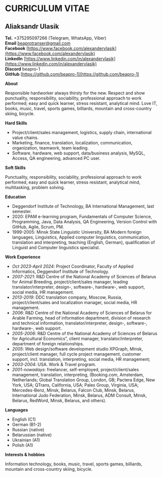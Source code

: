 # CURRICULUM VITAE
## Aliaksandr Ulasik


**Tel.** +375295097266 (Telegram, WhatsApp, Viber) \
**Email** beaprotranser@gmail.com \
**Facebook** [https://www.facebook.com/alexandervlasik](https://www.facebook.com/alexandervlasik) \
**LinkedIn** [https://www.linkedin.com/in/alexandervlasik](https://www.linkedin.com/in/alexandervlasik) \
**Discord** beapro-1 \
**GitHub** [https://github.com/beapro-1](https://github.com/beapro-1)


**About**

Responsible hardworker always thirsty for the new. Respect and show punctuality, responsibility, sociability, professional approach to work performed; easy and quick learner, stress resistant, analytical mind. Love IT, books, music, travel, sports games, billiards, mountain and cross-country skiing, bicycle.


**Hard Skills**
- Project/client/sales management, logistics, supply chain, international value chains. 
- Marketing, finance, translation, localization, communication, organization, teamwork, team leading. 
- Software, hardware, web support, data/business analysis, MySQL, Access, QA engineering, advanced PC user.


**Soft Skills**

Punctuality, responsibility, sociability, professional approach to work performed, easy and quick learner, stress resistant, analytical mind, multitasking, problem solving.


**Education**
- Deggendorf Institute of Technology, BA International Management, last semester.
- 2020: EPAM e-learning program, Fundamentals of Computer Science, Programming, Java, Data Analysis, QA Engineering, Version Control with GitHub, Agile, Scrum, PM.
- 1999-2005: Minsk State Linguistic University, BA Modern foreign languages, Linguistics, Applied computer linguistics, communication, translation and interpreting, teaching (English, German),
qualification of Linguist and Computer linguistics specialist.


**Work Experience**
- *Oct 2023-April 2024*: Project Coordinator, Faculty of Applied Informatics, Deggendorf Institute of Technology.
- *2007-2021*: R&D Centre of the National Academy of Sciences of Belarus for Animal Breeding, project/client/sales manager, leading translator/interpreter, design-, software-, hardware-, web support, social media, HR management.
- *2013-2019*: DDC translation company, Moscow, Russia, project/client/sales and localization manager, social media, HR management.
- *2006*: R&D Centre of the National Academy of Sciences of Belarus for Arable Farming, head of information department, division of research and technical information, translator/interpreter, design-, software-, hardware-, web support.
- *2005-2006*: R&D Centre of the National Academy of Sciences of Belarus for Agricultural Economics”, client manager, translator/interpreter, department of foreign relationships.
- *2005*: Web design/software development studio XPGraph, Minsk, project/client manager, full cycle project management, customer support, incl. translation, interpreting, social media, HR management;
- *2003-2004*: USA. Work & Travel program.
- *2001-nowadays*: freelancer, self-employed, project/client/sales management, translation, interpreting, (Booking.com, Amsterdam, Netherlands; Global Translation Group, London, GB; Pactera Edge, New York, USA; QTrans, California, USA; Palex Group, Virginia, USA; Mercedes-Benz, Minsk, Belarus, Falcon Club, Minsk, Belarus, International Judo Federation, Minsk, Belarus, ADM Consult, Minsk, Belarus, RedWord, Minsk, Belarus, and others).


**Languages**
- English (C1)
- German (B1-2)
- Russian (native)
- Belarussian (native)
- Ukrainian (A1)
- Polish (A1)


**Interests & hobbies**

Information technology, books, music, travel, sports games, billiards, mountain and cross-country skiing, bicycle.